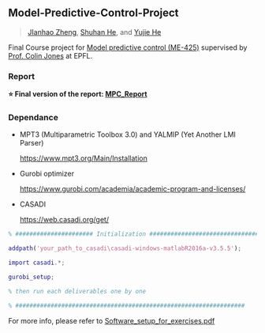 ## Model-Predictive-Control-Project

> [JIanhao Zheng](https://github.com/Jianhao-zheng), [Shuhan He](https://github.com/TracyLeee), and [Yujie He](https://github.com/hibetterheyj)

Final Course project for [Model predictive control (ME-425)](https://edu.epfl.ch/coursebook/en/model-predictive-control-ME-425?cb_cycle=bama_cyclemaster&cb_section=mt_ro) supervised by [Prof. Colin Jones](https://people.epfl.ch/colin.jones) at EPFL.

### Report

**:star: Final version of the report: [MPC_Report](./MPC_Report.pdf)**

### Dependance

- MPT3 (Multiparametric Toolbox 3.0) and YALMIP (Yet Another LMI Parser)

  https://www.mpt3.org/Main/Installation

- Gurobi optimizer

  https://www.gurobi.com/academia/academic-program-and-licenses/

- CASADI

  https://web.casadi.org/get/

```matlab
% ###################### Initialization ################################

addpath('your_path_to_casadi\casadi-windows-matlabR2016a-v3.5.5');

import casadi.*;

gurobi_setup;

% then run each deliverables one by one

% #################################################################
```

For more info, please refer to [Software_setup_for_exercises.pdf](./Software_setup_for_exercises.pdf)